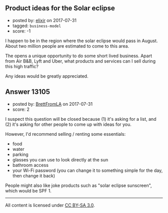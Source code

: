 ## Product ideas for the Solar eclipse

- posted by: [elixir](https://stackexchange.com/users/1607522/elixir) on 2017-07-31
- tagged: `business-model`
- score: -1

I happen to be in the region where the solar eclipse would pass in August. About two million people are estimated to come to this area. 

The opens a unique opportunity to do some short lived business. Apart from Air B&B, Lyft and Uber, what products and services can I sell during this high traffic? 

Any ideas would be greatly appreciated.


## Answer 13105

- posted by: [BrettFromLA](https://stackexchange.com/users/2813127/brettfromla) on 2017-07-31
- score: 2

I suspect this question will be closed because (1) it's asking for a list, and (2) it's asking for other people to come up with ideas for you.

However, I'd recommend selling / renting some essentials:

 - food
 - water
 - parking
 - glasses you can use to look directly at the sun
 - bathroom access
 - your Wi-Fi password (you can change it to something simple for the day, then change it back)

People might also like joke products such as "solar eclipse sunscreen", which would be SPF 1.



---

All content is licensed under [CC BY-SA 3.0](https://creativecommons.org/licenses/by-sa/3.0/).
